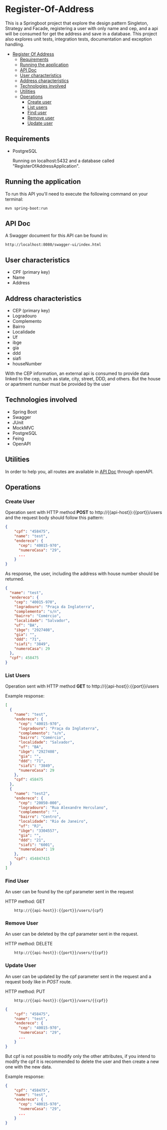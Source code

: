 # Register-Of-Address

This is a Springboot project that explore the design pattern Singleton, Strategy and Facade, registering a user with
only name and cep, and a api will be consumed for get the address and save in a database. This project also explores unit tests, integration tests, documentation and exception handling. 

- [Register Of Address](#Register-Of-Address)
  - [Requirements](#requirements)
  - [Running the application](#running-the-application)
  - [API Doc](#api-doc)
  - [User characteristics](#User-characteristics)
  - [Address characteristics](#Address-characteristics)
  - [Technologies involved](#technologies-involved)
  - [Utilities](#utilities)
  - [Operations](#operations)
    - [Create user](#create-user)
    - [List users](#list-users)
    - [Find user](#find-user)
    - [Remove user](#remove-user)
    - [Update user](#update-user)

## Requirements

- PostgreSQL

  Running on localhost:5432 and a database called "RegisterOfAddressApplication".

## Running the application

To run this API you'll need to execute the following command on your terminal:

    mvn spring-boot:run

## API Doc

A Swagger document for this API can be found in:

    http://localhost:8080/swagger-ui/index.html

## User characteristics

- CPF (primary key)
- Name
- Address

## Address characteristics

- CEP (primary key)
- Logradouro
- Complemento
- Bairro
- Localidade
- Uf
- ibge
- gia
- ddd
- siafi
- houseNumber

With the CEP information, an external api is consumed to provide data linked to the cep, such as state, city, street, DDD, and others. But the house or apartment number must be provided by the user
## Technologies involved

- Spring Boot
- Swagger
- JUnit
- MockMVC
- PostgreSQL
- Feing
- OpenAPI

## Utilities

In order to help you, all routes are available in [API Doc](#api-doc) through openAPI.

## Operations

### Create User

Operation sent with HTTP method **POST** to http://{{api-host}}:{{port}}/users and the request body should follow this pattern:

```json
{
    "cpf": "458475",
    "name": "test",
    "endereco": {
      "cep": "40015-970",
      "numeroCasa": "29",
      ...
    }
}
```

As response, the user, including the address with house number should be returned.

```json
{
  "name": "test",
  "endereco": {
    "cep": "40015-970",
    "logradouro": "Praça da Inglaterra",
    "complemento": "s/n",
    "bairro": "Comércio",
    "localidade": "Salvador",
    "uf": "BA",
    "ibge": "2927408",
    "gia": "",
    "ddd": "71",
    "siafi": "3849",
    "numeroCasa": 29
  },
  "cpf": 458475
}
```
### List Users
Operation sent with HTTP method **GET** to http://{{api-host}}:{{port}}/users 

Example response:

```json
[
  {
    "name": "test",
    "endereco": {
      "cep": "40015-970",
      "logradouro": "Praça da Inglaterra",
      "complemento": "s/n",
      "bairro": "Comércio",
      "localidade": "Salvador",
      "uf": "BA",
      "ibge": "2927408",
      "gia": "",
      "ddd": "71",
      "siafi": "3849",
      "numeroCasa": 29
    },
    "cpf": 458475
  },
  {
    "name": "test2",
    "endereco": {
      "cep": "20050-000",
      "logradouro": "Rua Alexandre Herculano",
      "complemento": "",
      "bairro": "Centro",
      "localidade": "Rio de Janeiro",
      "uf": "RJ",
      "ibge": "3304557",
      "gia": "",
      "ddd": "21",
      "siafi": "6001",
      "numeroCasa": 19
    },
    "cpf": 454847415
  }
]
```

### Find User

An user can be found by the cpf parameter sent in the request

HTTP method: GET

        http://{{api-host}}:{{port}}/users/{cpf}

### Remove User

An user can be deleted by the cpf parameter sent in the request.

  HTTP method: DELETE

        http://{{api-host}}:{{port}}/users/{{cpf}}

### Update User

An user can be updated by the cpf parameter sent in the request and a request body like in *POST* route.

HTTP method: PUT

        http://{{api-host}}:{{port}}/users/{{cpf}}

```json
{
    "cpf": "458475",
    "name": "test",
    "endereco": {
      "cep": "40015-970",
      "numeroCasa": "29",
      ...
    }
}
```

But cpf is not possible to modify only the other attributes, if you intend to modify the cpf it is recommended to delete the user and then create a new one with the new data.

Example response:

```json
{
    "cpf": "458475",
    "name": "test",
    "endereco": {
      "cep": "40015-970",
      "numeroCasa": "29",
      ...
    }
}
```